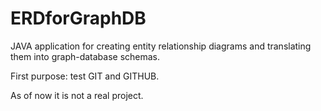 # ERDforGraphDB
JAVA application for creating entity relationship diagrams and translating them into graph-database schemas.

First purpose: test GIT and GITHUB.

As of now it is not a real project.
